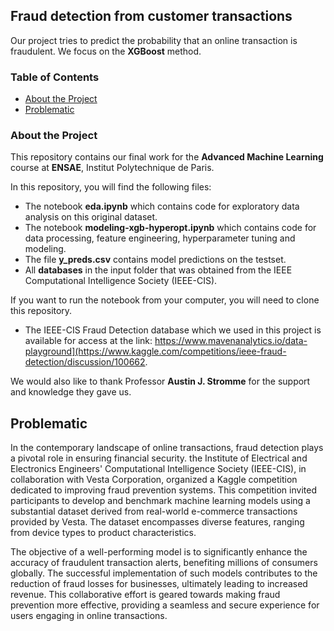 ## Fraud detection from customer transactions

Our project tries to predict the probability that an online transaction is fraudulent. We focus on the **XGBoost** method.

### Table of Contents

* [About the Project](#about_the_project)
* [Problematic](#prob)
  
### About the Project
This repository contains our final work for the **Advanced Machine Learning** course at **ENSAE**, Institut Polytechnique de Paris.

In this repository, you will find the following files:
* The notebook **eda.ipynb** which contains code for exploratory data analysis on this original dataset.
* The notebook **modeling-xgb-hyperopt.ipynb** which contains code for data processing, feature engineering, hyperparameter tuning and modeling.
* The file **y_preds.csv** contains model predictions on the testset.
* All **databases** in the input folder that was obtained from the IEEE Computational Intelligence Society (IEEE-CIS).

If you want to run the notebook from your computer, you will need to clone this repository.

* The IEEE-CIS Fraud Detection database which we used in this project is available for access at the link: https://www.mavenanalytics.io/data-playground](https://www.kaggle.com/competitions/ieee-fraud-detection/discussion/100662.

We would also like to thank Professor **Austin J. Stromme** for the support and knowledge they gave us.

## Problematic
In the contemporary landscape of online transactions, fraud detection plays a pivotal role in ensuring financial security. the Institute of Electrical and Electronics Engineers' Computational Intelligence Society (IEEE-CIS), in collaboration with Vesta Corporation, organized a Kaggle competition dedicated to improving fraud prevention systems. This competition invited participants to develop and benchmark machine learning models using a substantial dataset derived from real-world e-commerce transactions provided by Vesta. The dataset encompasses diverse features, ranging from device types to product characteristics.

The objective of a well-performing model is to significantly enhance the accuracy of fraudulent transaction alerts, benefiting millions of consumers globally. The successful implementation of such models contributes to the reduction of fraud losses for businesses, ultimately leading to increased revenue. This collaborative effort is geared towards making fraud prevention more effective, providing a seamless and secure experience for users engaging in online transactions.
<br>

